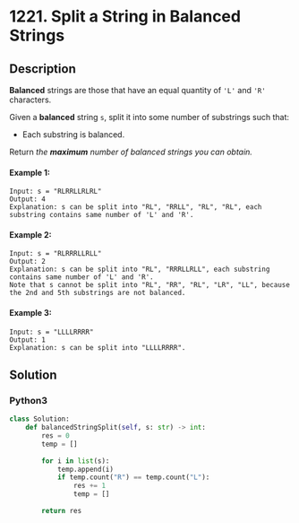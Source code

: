 # 1221. Split a String in Balanced Strings

## Description
**Balanced** strings are those that have an equal quantity of `'L'` and `'R'` characters.

Given a **balanced** string `s`, split it into some number of substrings such that:

* Each substring is balanced.

Return *the **maximum** number of balanced strings you can obtain.*

#### Example 1:
```
Input: s = "RLRRLLRLRL"
Output: 4
Explanation: s can be split into "RL", "RRLL", "RL", "RL", each substring contains same number of 'L' and 'R'.
```

#### Example 2:
```
Input: s = "RLRRRLLRLL"
Output: 2
Explanation: s can be split into "RL", "RRRLLRLL", each substring contains same number of 'L' and 'R'.
Note that s cannot be split into "RL", "RR", "RL", "LR", "LL", because the 2nd and 5th substrings are not balanced.
```

#### Example 3:
```
Input: s = "LLLLRRRR"
Output: 1
Explanation: s can be split into "LLLLRRRR".
```


## Solution

### Python3
```python
class Solution:
    def balancedStringSplit(self, s: str) -> int:
        res = 0
        temp = []
        
        for i in list(s):
            temp.append(i)
            if temp.count("R") == temp.count("L"):
                res += 1
                temp = []
                
        return res
```